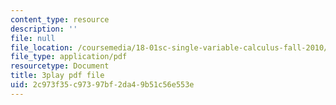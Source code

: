 ```yaml
---
content_type: resource
description: ''
file: null
file_location: /coursemedia/18-01sc-single-variable-calculus-fall-2010/2c973f35c97397bf2da49b51c56e553e_YN7k_bXXggY.pdf
file_type: application/pdf
resourcetype: Document
title: 3play pdf file
uid: 2c973f35-c973-97bf-2da4-9b51c56e553e
---
```

